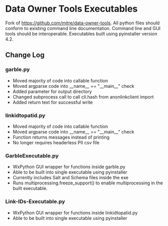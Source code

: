# Data Owner Tools Executables
Fork of https://github.com/mitre/data-owner-tools. All python files should conform to existing command line documentation. Command line and GUI tools should be interoperable. Executables built using pyinstaller version 4.2.
## Change Log
### garble.py
- Moved majority of code into callable function
- Moved argparse code into \_\_name\_\_ == "\_\_main\_\_" check
- Added parameter for output directory
- Changed subprocess call to call cli.hash from anonlinkclient import
- Added return text for successful write
### linkidtopatid.py
- Moved majority of code into callable function
- Moved argparse code into \_\_name\_\_ == "\_\_main\_\_" check
- Function returns messages instead of printing
- No longer requires headerless PII csv file
### GarbleExecutable.py
- WxPython GUI wrapper for functions inside garble.py
- Able to be built into single executable using pyinstaller
- Currently includes Salt and Schema files inside the exe
- Runs multiprocessing.freeze_support() to enable multiprocessing in the built executable.
### Link-IDs-Executable.py
- WxPython GUI wrapper for functions inside linkidtopatid.py
- Able to be built into single executable using pyinstaller
